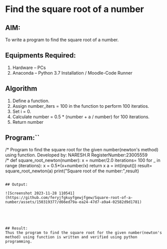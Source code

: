# Find the square root of a number

## AIM:
To write a program to find the square root of a number.

## Equipments Required:
1. Hardware – PCs
2. Anaconda – Python 3.7 Installation / Moodle-Code Runner

## Algorithm
1. Define a function.
2. Assign number_iters = 100 in the function to perform 100 iteratios.
3. Set i = 0.
4. Calculate  number = 0.5 * (number + a / number) for 100 iterations.
5. Return number

## Program:``
/*
Program to find the square root for the given number(newton's method) using function.
Developed by: NARESH.R
RegisterNumber:23005559  
/*
def square_root_newton(number):
    x = number/2.0
    iterations= 100
    for _ in range (iterations):
        x = 0.5*(x+number/x)
    return x
a = int(input())
result= square_root_newton(a)
print("Square root of the number:",result)
```

## Output:

![Screenshot 2023-11-28 110541](https://github.com/feryjfgkuyfgewjfgew/Square-root-of-a-number/assets/150319377/d66ed79a-ea24-47d7-a9a4-02582d9d1781)





## Result:
Thus the program to find the square root for the given number(newton's method) using function is written and verified using python programming.
